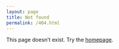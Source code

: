 ```yaml
---
layout: page
title: Not found
permalink: /404.html
---
```

This page doesn’t exist. Try the <a href="{{ '/' | relative_url }}">homepage</a>.
